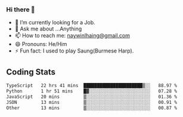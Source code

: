 ### Hi there 👋

- 🔭 I’m currently looking for a Job.
- 💬 Ask me about ...Anything
- 📫 How to reach me: naywinlhaing@gmail.com
- 😄 Pronouns: He/Him
- ⚡ Fun fact: I used to play Saung(Burmese Harp).


## Coding Stats
<!--START_SECTION:waka-->

```txt
TypeScript   22 hrs 41 mins  ██████████████████████▒░░   88.97 %
Python       1 hr 51 mins    █▓░░░░░░░░░░░░░░░░░░░░░░░   07.28 %
JavaScript   20 mins         ▒░░░░░░░░░░░░░░░░░░░░░░░░   01.36 %
JSON         13 mins         ▒░░░░░░░░░░░░░░░░░░░░░░░░   00.91 %
Other        13 mins         ▒░░░░░░░░░░░░░░░░░░░░░░░░   00.87 %
```

<!--END_SECTION:waka-->
